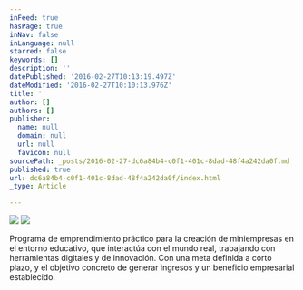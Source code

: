 ```yaml
---
inFeed: true
hasPage: true
inNav: false
inLanguage: null
starred: false
keywords: []
description: ''
datePublished: '2016-02-27T10:13:19.497Z'
dateModified: '2016-02-27T10:10:13.976Z'
title: ''
author: []
authors: []
publisher:
  name: null
  domain: null
  url: null
  favicon: null
sourcePath: _posts/2016-02-27-dc6a84b4-c0f1-401c-8dad-48f4a242da0f.md
published: true
url: dc6a84b4-c0f1-401c-8dad-48f4a242da0f/index.html
_type: Article

---
```

![](https://the-grid-user-content.s3-us-west-2.amazonaws.com/7f607b25-eeda-4383-9c5b-23faff44efe9.png)
![](https://the-grid-user-content.s3-us-west-2.amazonaws.com/aff9700c-31d6-425c-95ac-b8df9130e857.png)

Programa de emprendimiento
práctico para
la creación de miniempresas en el entorno
educativo, que interactúa con el mundo real, trabajando con herramientas
digitales y de innovación. Con una meta definida a corto plazo, y el objetivo
concreto de generar ingresos y un beneficio empresarial establecido.